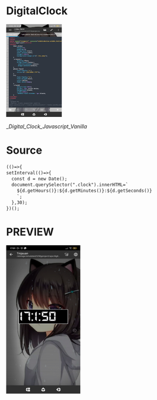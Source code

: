 # DigitalClock
<img width="150px" height="250px" src="https://github.com/exploidtraqra/DigitalClock/raw/main/screenshot/Screenshot_2022-07-06-17-01-54-249_com.rhmsoft.edit.pro.jpg"/>

__Digital_Clock_Javascript_Vanilla_

# Source
```
(()=>{
setInterval(()=>{
  const d = new Date();
  document.querySelector(".clock").innerHTML=`
    ${d.getHours()}:${d.getMinutes()}:${d.getSeconds()}
    `;
  },30);
})();
```


# PREVIEW

<img width="200px" height="400px" src="https://github.com/exploidtraqra/DigitalClock/raw/main/screenshot/Screenshot_2022-07-06-17-01-51-080_com.rhmsoft.edit.pro.jpg"/>
